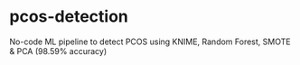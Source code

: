# pcos-detection
No-code ML pipeline to detect PCOS using KNIME, Random Forest, SMOTE &amp; PCA (98.59% accuracy)
